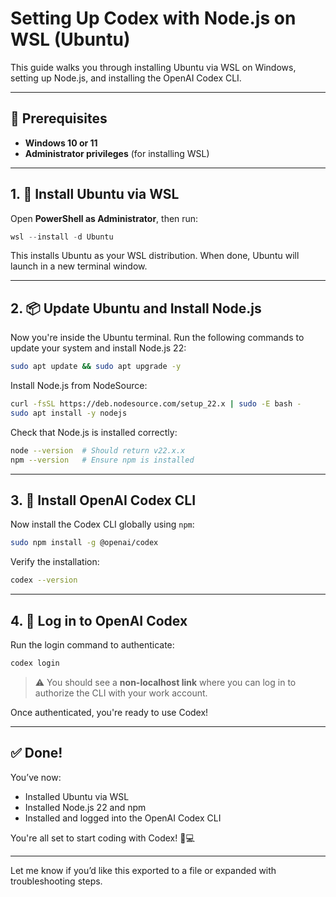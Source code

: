 # Setting Up Codex with Node.js on WSL (Ubuntu)

This guide walks you through installing Ubuntu via WSL on Windows, setting up Node.js, and installing the OpenAI Codex CLI.

---

## 🧰 Prerequisites

* **Windows 10 or 11**
* **Administrator privileges** (for installing WSL)

---

## 1. 🔧 Install Ubuntu via WSL

Open **PowerShell as Administrator**, then run:

```powershell
wsl --install -d Ubuntu
```

This installs Ubuntu as your WSL distribution. When done, Ubuntu will launch in a new terminal window.

---

## 2. 📦 Update Ubuntu and Install Node.js

Now you're inside the Ubuntu terminal. Run the following commands to update your system and install Node.js 22:

```bash
sudo apt update && sudo apt upgrade -y
```

Install Node.js from NodeSource:

```bash
curl -fsSL https://deb.nodesource.com/setup_22.x | sudo -E bash -
sudo apt install -y nodejs
```

Check that Node.js is installed correctly:

```bash
node --version  # Should return v22.x.x
npm --version   # Ensure npm is installed
```

---

## 3. 🚀 Install OpenAI Codex CLI

Now install the Codex CLI globally using `npm`:

```bash
sudo npm install -g @openai/codex
```

Verify the installation:

```bash
codex --version
```

---

## 4. 🔐 Log in to OpenAI Codex

Run the login command to authenticate:

```bash
codex login
```

> ⚠️ You should see a **non-localhost link** where you can log in to authorize the CLI with your work account.

Once authenticated, you're ready to use Codex!

---

## ✅ Done!

You’ve now:

* Installed Ubuntu via WSL
* Installed Node.js 22 and npm
* Installed and logged into the OpenAI Codex CLI

You're all set to start coding with Codex! 🧠💻

---

Let me know if you’d like this exported to a file or expanded with troubleshooting steps.
